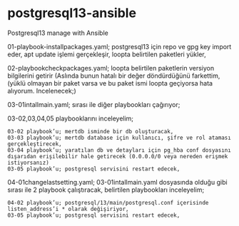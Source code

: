 # postgresql13-ansible
Postgresql13 manage with Ansible  

01-playbook-installpackages.yaml; postgresql13 için repo ve gpg key import eder, apt update işlemi gerçekleşir, loopta belirtilen paketleri yükler,

02-playbookcheckpackages.yaml; loopta belirtilen paketlerin versiyon bilgilerini getirir (Aslında bunun hatalı bir değer döndürdüğünü farkettim, (yüklü olmayan bir paket varsa ve bu paket ismi loopta geçiyorsa hata alıyorum. Incelenecek;)

03-01intallmain.yaml; sırası ile diğer playbookları çağırıyor;

03-02,03,04,05 playbooklarını inceleyelim;

    03-02 playbook’u; mertdb isminde bir db oluşturacak,
    03-03 playbook’u; mertdb database için kullanıcı, şifre ve rol ataması gerçekleştirecek,
    03-04 playbook’u; yaratılan db ve detayları için pg_hba conf dosyasını dışarıdan erişilebilir hale getirecek (0.0.0.0/0 veya nereden erişmek istiyorsanız)
    03-05 playbook’u; postgresql servisini restart edecek,

04-01changelastsetting.yaml; 03-01intallmain.yaml dosyasında olduğu gibi sırası ile 2 playbook çalıştıracak, belirtilen playbookları inceleyelim;

    04-02 playbook’u; postgresql/13/main/postgresql.conf içerisinde listen_address’i * olarak değişiriyor,
    03-05 playbook’u; postgresql servisini restart edecek,
